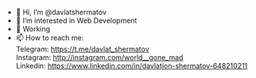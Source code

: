- 👋 Hi, I’m @davlatshermatov
- 👀 I’m interested in Web Development
- 🌱 Working
- 📫 How to reach me: <br>
                     Telegram: https://t.me/davlat_shermatov <br>
                     Instagram: http://instagram.com/world__gone_mad <br>
                     Linkedin: https://www.linkedin.com/in/davlatjon-shermatov-648210211
<!---
davlatshermatov/davlatshermatov is a ✨ special ✨ repository because its `README.md` (this file) appears on your GitHub profile.
You can click the Preview link to take a look at your changes.
--->
